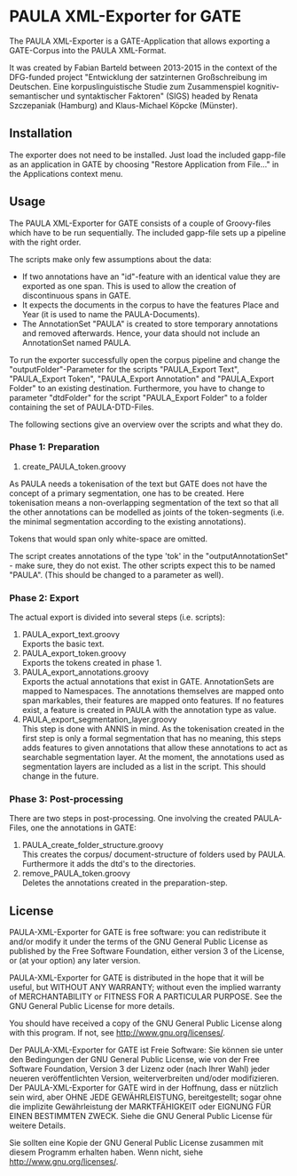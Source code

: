 # PAULA XML-Exporter for GATE

The PAULA XML-Exporter is a GATE-Application that allows exporting a
GATE-Corpus into the PAULA XML-Format.

It was created by Fabian Barteld between 2013-2015 in the context of the DFG-funded project 
"Entwicklung der satzinternen Großschreibung im Deutschen. Eine
korpuslinguistische Studie zum Zusammenspiel kognitiv-semantischer und
syntaktischer Faktoren" (SIGS) headed by 
Renata Szczepaniak (Hamburg) and Klaus-Michael Köpcke (Münster).

## Installation

The exporter does not need to be installed. Just load the included gapp-file 
as an application in GATE by choosing "Restore Application from File..." 
in the Applications context menu.

## Usage

The PAULA XML-Exporter for GATE consists of a couple of Groovy-files
which have to be run sequentially. The included gapp-file sets up a
pipeline with the right order.

The scripts make only few assumptions about the data:
- If two annotations have an "id"-feature
  with an identical value they are exported as one span.
  This is used to allow the creation of discontinuous spans in GATE.
- It expects the documents in the corpus to have the features Place
  and Year (it is used to name the PAULA-Documents).
- The AnnotationSet "PAULA" is created to store temporary annotations
  and removed afterwards.
  Hence, your data should not include an AnnotationSet named PAULA.

To run the exporter successfully open the corpus pipeline and change the
"outputFolder"-Parameter for the scripts "PAULA\_Export Text", "PAULA\_Export Token",
"PAULA\_Export Annotation" and "PAULA\_Export Folder" to an existing destination.
Furthermore, you have to change to parameter "dtdFolder" for the
script "PAULA\_Export Folder" to
a folder containing the set of PAULA-DTD-Files.

The following sections give an overview over the scripts and what they do.

### Phase 1: Preparation

1. create\_PAULA\_token.groovy

As PAULA needs a tokenisation of the text but GATE does not
have the concept of a primary segmentation, one has to be created.
Here tokenisation means a non-overlapping segmentation of the text so that all the
other annotations can be modelled as joints of the token-segments
(i.e. the minimal segmentation according to the existing annotations).

Tokens that would span only white-space are omitted.

The script creates annotations of the type 'tok' in the
"outputAnnotationSet" - make sure, they do not exist. The other scripts
expect this to be named "PAULA". (This should be changed to a
parameter as well).

### Phase 2: Export

The actual export is divided into several steps (i.e. scripts):

1. PAULA\_export\_text.groovy  
   Exports the basic text.
2. PAULA\_export\_token.groovy  
   Exports the tokens created in phase 1.
3. PAULA\_export\_annotations.groovy  
   Exports the actual annotations that exist in GATE.
   AnnotationSets are mapped to Namespaces.
   The annotations themselves are mapped onto span markables, their
   features are mapped onto features.
   If no features exist, a feature is created in PAULA with the
   annotation type as value.
4. PAULA\_export\_segmentation\_layer.groovy  
   This step is done with ANNIS in mind.
   As the tokenisation created in the first step is only a formal
   segmentation that has no meaning, this steps adds features to given annotations that
   allow these annotations to act as searchable segmentation layer. 
   At the moment, the annotations used as segmentation layers are
   included as a list in the script. This should change in the future.
		
### Phase 3: Post-processing

There are two steps in post-processing. One involving the created
PAULA-Files, one the annotations in GATE:

1. PAULA\_create\_folder\_structure.groovy  
   This creates the corpus/ document-structure of folders used by
   PAULA. Furthermore it adds the dtd's to the directories.
2. remove\_PAULA\_token.groovy  
   Deletes the annotations created in the preparation-step.


## License

PAULA-XML-Exporter for GATE is free software: 
you can redistribute it and/or modify it
under the terms of the GNU General Public License as published by
the Free Software Foundation, either version 3 of the License, or
(at your option) any later version.

PAULA-XML-Exporter for GATE is distributed in the hope that it will be useful,
but WITHOUT ANY WARRANTY; without even the implied warranty of
MERCHANTABILITY or FITNESS FOR A PARTICULAR PURPOSE.  See the
GNU General Public License for more details.

You should have received a copy of the GNU General Public License
along with this program.  If not, see http://www.gnu.org/licenses/.

Der PAULA-XML-Exporter for GATE ist Freie Software: 
Sie können sie unter den Bedingungen der GNU General Public License, 
wie von der Free Software Foundation, Version 3 der Lizenz oder 
(nach Ihrer Wahl) jeder neueren veröffentlichten Version,
weiterverbreiten und/oder modifizieren.
Der PAULA-XML-Exporter for GATE wird in der Hoffnung, 
dass er nützlich sein wird, aber OHNE JEDE GEWÄHRLEISTUNG, bereitgestellt; 
sogar ohne die implizite Gewährleistung der MARKTFÄHIGKEIT
oder EIGNUNG FÜR EINEN BESTIMMTEN ZWECK.
Siehe die GNU General Public License für weitere Details.

Sie sollten eine Kopie der GNU General Public License zusammen mit diesem
Programm erhalten haben. Wenn nicht, siehe http://www.gnu.org/licenses/.

